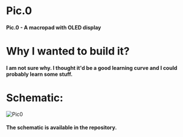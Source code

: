 # Pic.0
#### **Pic.0** - A macropad with OLED display

# Why I wanted to build it?
#### I am not sure why. I thought it'd be a good learning curve and I could probably learn some stuff.

# Schematic:
![Pic0](https://user-images.githubusercontent.com/22396923/230156991-69e069d5-f424-4b80-9791-132e59053441.png)
#### The schematic is available in the repository.
